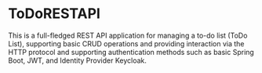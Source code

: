 # ToDoRESTAPI
This is a full-fledged REST API application for managing a to-do list (ToDo List), supporting basic CRUD operations and providing interaction via the HTTP protocol and supporting authentication methods such as basic Spring Boot, JWT, and Identity Provider Keycloak.
